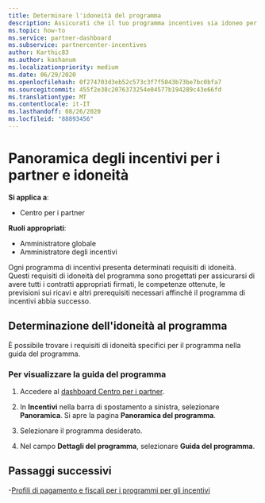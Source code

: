 ```yaml
---
title: Determinare l'idoneità del programma
description: Assicurati che il tuo programma incentives sia idoneo per poter essere pagato.
ms.topic: how-to
ms.service: partner-dashboard
ms.subservice: partnercenter-incentives
author: Karthic83
ms.author: kashanum
ms.localizationpriority: medium
ms.date: 06/29/2020
ms.openlocfilehash: 0f274703d3eb52c573c3f7f5043b73be7bc0bfa7
ms.sourcegitcommit: 455f2e38c2076373254e04577b194289c43e66fd
ms.translationtype: MT
ms.contentlocale: it-IT
ms.lasthandoff: 08/26/2020
ms.locfileid: "88893456"
---
```

# <a name="partner-incentives-overview-and-eligibility"></a>Panoramica degli incentivi per i partner e idoneità 

**Si applica a**:

- Centro per i partner

**Ruoli appropriati**:

- Amministratore globale
- Amministratore degli incentivi

 Ogni programma di incentivi presenta determinati requisiti di idoneità. Questi requisiti di idoneità del programma sono progettati per assicurarsi di avere tutti i contratti appropriati firmati, le competenze ottenute, le previsioni sui ricavi e altri prerequisiti necessari affinché il programma di incentivi abbia successo.

## <a name="determining-your-program-eligibility"></a>Determinazione dell'idoneità al programma

È possibile trovare i requisiti di idoneità specifici per il programma nella guida del programma. 

### <a name="to-see-your-program-guide"></a>Per visualizzare la guida del programma

1. Accedere al [dashboard Centro per i partner](https://partner.microsoft.com/dashboard/).

2. In **Incentivi** nella barra di spostamento a sinistra, selezionare **Panoramica**. Si apre la pagina **Panoramica del programma**.

3. Selezionare il programma desiderato.

4. Nel campo **Dettagli del programma**, selezionare **Guida del programma**.

## <a name="next-steps"></a>Passaggi successivi

-[Profili di pagamento e fiscali per i programmi per gli incentivi](incentives-create-and-manage-your-payout-and-tax-profiles.md)